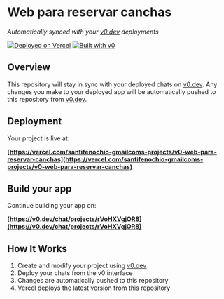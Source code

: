 # Web para reservar canchas

*Automatically synced with your [v0.dev](https://v0.dev) deployments*

[![Deployed on Vercel](https://img.shields.io/badge/Deployed%20on-Vercel-black?style=for-the-badge&logo=vercel)](https://vercel.com/santifenochio-gmailcoms-projects/v0-web-para-reservar-canchas)
[![Built with v0](https://img.shields.io/badge/Built%20with-v0.dev-black?style=for-the-badge)](https://v0.dev/chat/projects/rVoHXVgjOR8)

## Overview

This repository will stay in sync with your deployed chats on [v0.dev](https://v0.dev).
Any changes you make to your deployed app will be automatically pushed to this repository from [v0.dev](https://v0.dev).

## Deployment

Your project is live at:

**[https://vercel.com/santifenochio-gmailcoms-projects/v0-web-para-reservar-canchas](https://vercel.com/santifenochio-gmailcoms-projects/v0-web-para-reservar-canchas)**

## Build your app

Continue building your app on:

**[https://v0.dev/chat/projects/rVoHXVgjOR8](https://v0.dev/chat/projects/rVoHXVgjOR8)**

## How It Works

1. Create and modify your project using [v0.dev](https://v0.dev)
2. Deploy your chats from the v0 interface
3. Changes are automatically pushed to this repository
4. Vercel deploys the latest version from this repository